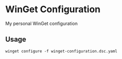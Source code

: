 # WinGet Configuration

My personal WinGet configuration

## Usage

```
winget configure -f winget-configuration.dsc.yaml
```
